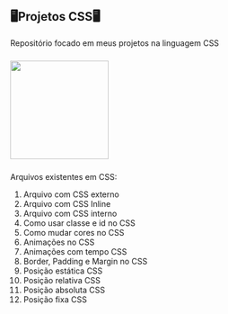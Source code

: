 ## 🖥️Projetos CSS🖥️

Repositório focado em meus projetos na linguagem CSS

###

<img align="center" height="175" src="https://meneguite.com/2017/10/01/golang-desbravando-uma-linguagem-de-programacao-parte-1/001.gif" />

###

Arquivos existentes em CSS:

1. Arquivo com CSS externo
2. Arquivo com CSS Inline
3. Arquivo com CSS interno
4. Como usar classe e id no CSS
5. Como mudar cores no CSS
6. Animações no CSS
7. Animações com tempo CSS
8. Border, Padding e Margin no CSS
9. Posição estática CSS
10. Posição relativa CSS
11. Posição absoluta CSS
12. Posição fixa CSS
